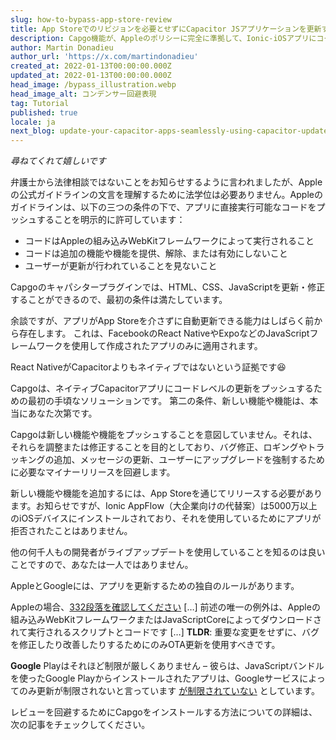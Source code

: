 ```yaml
---
slug: how-to-bypass-app-store-review
title: App Storeでのリビジョンを必要とせずにCapacitor JSアプリケーションを更新する方法。
description: Capgo機能が、Appleのポリシーに完全に準拠して、Ionic-iOSアプリにコード更新を直接送信するのにどのように役立つか？
author: Martin Donadieu
author_url: 'https://x.com/martindonadieu'
created_at: 2022-01-13T00:00:00.000Z
updated_at: 2022-01-13T00:00:00.000Z
head_image: /bypass_illustration.webp
head_image_alt: コンデンサー回避表現
tag: Tutorial
published: true
locale: ja
next_blog: update-your-capacitor-apps-seamlessly-using-capacitor-updater
---
```


_尋ねてくれて嬉しいです_

弁護士から法律相談ではないことをお知らせするように言われましたが、Appleの公式ガイドラインの文言を理解するために法学位は必要ありません。Appleのガイドラインは、以下の三つの条件の下で、アプリに直接実行可能なコードをプッシュすることを明示的に許可しています：

* コードはAppleの組み込みWebKitフレームワークによって実行されること
* コードは追加の機能や機能を提供、解除、または有効にしないこと
* ユーザーが更新が行われていることを見ないこと

Capgoのキャパシタープラグインでは、HTML、CSS、JavaScriptを更新・修正することができるので、最初の条件は満たしています。

余談ですが、アプリがApp Storeを介さずに自動更新できる能力はしばらく前から存在します。
これは、FacebookのReact NativeやExpoなどのJavaScriptフレームワークを使用して作成されたアプリのみに適用されます。

React NativeがCapacitorよりもネイティブではないという証拠です😆

Capgoは、ネイティブCapacitorアプリにコードレベルの更新をプッシュするための最初の手頃なソリューションです。
第二の条件、新しい機能や機能は、本当にあなた次第です。

Capgoは新しい機能や機能をプッシュすることを意図していません。それは、それらを調整または修正することを目的としており、バグ修正、ロギングやトラッキングの追加、メッセージの更新、ユーザーにアップグレードを強制するために必要なマイナーリリースを回避します。

新しい機能や機能を追加するには、App Storeを通じてリリースする必要があります。お知らせですが、Ionic AppFlow（大企業向けの代替案）は5000万以上のiOSデバイスにインストールされており、それを使用しているためにアプリが拒否されたことはありません。

他の何千人もの開発者がライブアップデートを使用していることを知るのは良いことですので、あなたは一人ではありません。

AppleとGoogleには、アプリを更新するための独自のルールがあります。

Appleの場合、[332段落を確認してください](https://developerapplecom/programs/information/Apple_Developer_Program_Information_8_12_15pdf/)
\[…\] 前述の唯一の例外は、Appleの組み込みWebKitフレームワークまたはJavaScriptCoreによってダウンロードされて実行されるスクリプトとコードです \[…\] __TLDR__: 重要な変更をせずに、バグを修正したり改善したりするためにのみOTA更新を使用すべきです。

__Google__ Playはそれほど制限が厳しくありません – 彼らは、JavaScriptバンドルを使ったGoogle Playからインストールされたアプリは、Googleサービスによってのみ更新が制限されないと言っています [が制限されていない](https://supportgooglecom/googleplay/android-developer/answer/9888379/?hl=en) としています。

レビューを回避するためにCapgoをインストールする方法についての詳細は、次の記事をチェックしてください。